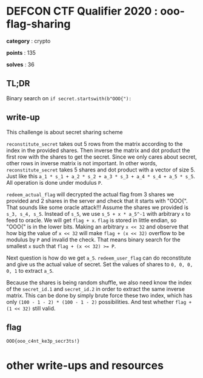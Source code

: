 # DEFCON CTF Qualifier 2020 : ooo-flag-sharing

**category** : crypto

**points** : 135

**solves** : 36

## TL;DR

Binary search on `if secret.startswith(b"OOO{"):`

## write-up

This challenge is about secret sharing scheme

`reconstitute_secret` takes out 5 rows from the matrix according to the index in the provided shares. Then inverse the matrix and dot product the first row with the shares to get the secret. Since we only cares about secret, other rows in inverse matrix is not important. In other words, `reconstitute_secret` takes 5 shares and dot product with a vector of size 5. Just like this `a_1 * s_1 + a_2 * s_2 + a_3 * s_3 + a_4 * s_4 + a_5 * s_5`. All operation is done under modulus `P`.

`redeem_actual_flag` will decrypted the actual flag from 3 shares we provided and 2 shares in the server and check that it starts with "OOO{". That sounds like some oracle attack!!! Assume the shares we provided is `s_3, s_4, s_5`. Instead of `s_5`, we use `s_5 + x * a_5^-1` with arbitrary `x` to feed to oracle. We will get `flag + x`. `flag` is stored in little endian, so "OOO{" is in the lower bits. Making an arbitrary `x << 32` and observe that how big the value of `x << 32` will make `flag + (x << 32)` overflow to be modulus by `P` and invalid the check. That means binary search for the smallest `x` such that `flag + (x << 32) >= P`.

Next question is how do we get `a_5`. `redeem_user_flag` can do reconstitute and give us the actual value of secret. Set the values of shares to `0, 0, 0, 0, 1` to extract `a_5`.

Because the shares is being random shuffle, we also need know the index of the `secret_id.1` and `secret_id.2` in order to extract the same inverse matrix. This can be done by simply brute force these two index, which has only `(100 - 1 - 2) * (100 - 1 - 2)` possibilities. And test whether `flag + (1 << 32)` still valid.

## flag

`OOO{ooo_c4nt_ke3p_secr3ts!}`

# other write-ups and resources
